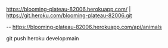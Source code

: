 
https://blooming-plateau-82006.herokuapp.com/ | https://git.heroku.com/blooming-plateau-82006.git


--
https://blooming-plateau-82006.herokuapp.com/api/animals



git push heroku develop:main